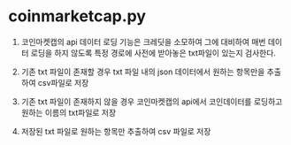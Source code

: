 # coinmarketcap.py

1. 코인마켓캡의 api 데이터 로딩 기능은 크레딧을 소모하여 그에 대비하여 매번 데이터 로딩을 하지 않도록 특정 경로에 사전에 받아놓은 txt파일이 있는지 검사한다.

2. 기존 txt 파일이 존재할 경우 txt 파일 내의 json 데이터에서 원하는 항목만을 추출하여 csv파일로 저장

3. 기존 txt 파일이 존재하지 않을 경우 코인마켓캡의 api에서 코인데이터를 로딩하고 원하는 이름의 txt파일로 저장

4. 저장된 txt 파일로 원하는 항목만 추출하여 csv 파일로 저장
